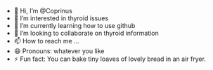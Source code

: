 - 👋 Hi, I’m @Coprinus
- 👀 I’m interested in thyroid issues
- 🌱 I’m currently learning how to use github
- 💞️ I’m looking to collaborate on thyroid information
- 📫 How to reach me ...
- 😄 Pronouns: whatever you like
- ⚡ Fun fact: You can bake tiny loaves of lovely bread in an air fryer.

<!---
Coprinus/Coprinus is a ✨ special ✨ repository because its `README.md` (this file) appears on your GitHub profile.
You can click the Preview link to take a look at your changes.
--->
